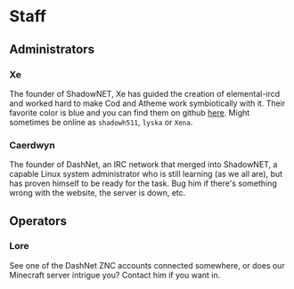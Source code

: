 # Staff

## Administrators

### Xe

The founder of ShadowNET, Xe has guided the creation of elemental-ircd and 
worked hard to make Cod and Atheme work symbiotically with it. Their favorite 
color is blue and you can find them on github [here](http://github.com/lyska). 
Might sometimes be online as `shadowh511`, `lyska` or `Xena`.

### Caerdwyn

The founder of DashNet, an IRC network that merged into ShadowNET, a capable 
Linux system administrator who is still learning (as we all are), but has 
proven himself to be ready for the task. Bug him if there's something wrong 
with the website, the server is down, etc.

## Operators

### Lore

See one of the DashNet ZNC accounts connected somewhere, or does our Minecraft 
server intrigue you? Contact him if you want in.

